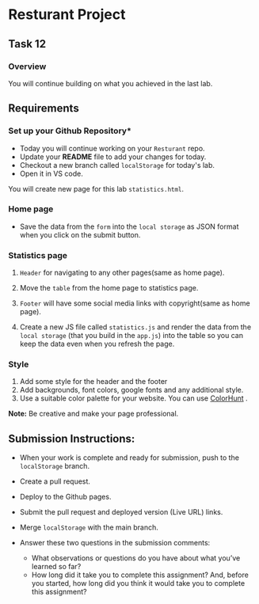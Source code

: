 # Resturant Project

## Task 12

### **Overview**

You will continue building on what you achieved in the last lab.

## **Requirements**

### **Set up your Github Repository***

- Today you will continue working on your `Resturant` repo.
- Update your **README** file to add your changes for today.
- Checkout a new branch called `localStorage` for today's lab.
- Open it in VS code.

You will create new page for this lab `statistics.html`.

### **Home page**
- Save the data from the `form` into the `local storage` as JSON format when you click on the submit button.

### **Statistics page**
1. `Header` for navigating to any other pages(same as home page).

2. Move the `table` from the home page to statistics page.

3. `Footer` will have some social media links with copyright(same as home page).

4. Create a new JS file called `statistics.js` and render the data from the `local storage` (that you build in the `app.js`) into the table so you can keep the data even when you refresh the page. 

### **Style**

1. Add some style for the header and the footer
2. Add backgrounds, font colors, google fonts and any additional style.
3. Use a suitable color palette for your website. You can use [ColorHunt](https://colorhunt.co) .

**Note:**
Be creative and make your page professional.


## Submission Instructions:
- When your work is complete and ready for submission, push to the `localStorage` branch.
- Create a pull request.
- Deploy to the Github pages.
- Submit the pull request and deployed version (Live URL) links.
- Merge `localStorage` with the main branch.
- Answer these two questions in the submission comments: 

    - What observations or questions do you have about what you’ve learned so far?
    - How long did it take you to complete this assignment? And, before you started, how long did you think it would take you to complete this assignment?